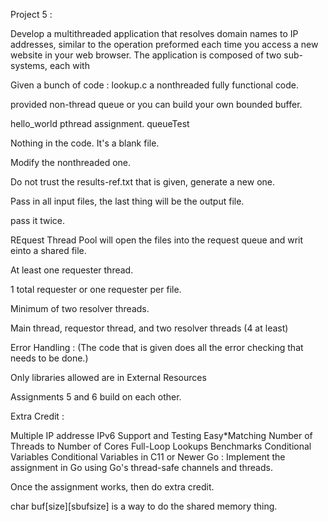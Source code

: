 Project 5 :

Develop a multithreaded application that resolves domain names to IP addresses, similar to the operation preformed each time you access a new website in your web browser. The application is composed of two sub-systems, each with

Given a bunch of code : lookup.c a nonthreaded fully functional code.

provided non-thread queue or you can build your own bounded buffer.

hello_world pthread assignment.
queueTest

Nothing in the code. It's a blank file.

Modify the nonthreaded one. 

Do not trust the results-ref.txt that is given, generate a new one.

Pass in all input files, the last thing will be the output file.

pass it twice.

REquest Thread Pool will open the files into the request queue and writ einto a shared file.

At least one requester thread.

1 total requester or one requester per file.

Minimum of two resolver threads.

Main thread, requestor thread, and two resolver threads (4 at least)

Error Handling : (The code that is given does all the error checking that needs to be done.)

Only libraries allowed are in External Resources

Assignments 5 and 6 build on each other.

Extra Credit : 

Multiple IP addresse
IPv6 Support and Testing
Easy*Matching Number of Threads to Number of Cores
Full-Loop Lookups
Benchmarks
Conditional Variables
Conditional Variables in C11 or Newer
Go : Implement the assignment in Go using Go's thread-safe channels and threads.

Once the assignment works, then do extra credit.

char buf[size][sbufsize] is a way to do the shared memory thing.

